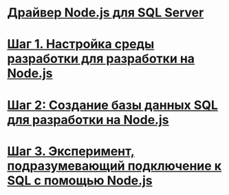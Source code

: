 # [Драйвер Node.js для SQL Server](node-js-driver-for-sql-server.md)
# [Шаг 1. Настройка среды разработки для разработки на Node.js](step-1-configure-development-environment-for-node-js-development.md)
# [Шаг 2: Создание базы данных SQL для разработки на Node.js](step-2-create-a-sql-database-for-node-js-development.md)
# [Шаг 3. Эксперимент, подразумевающий подключение к SQL с помощью Node.js](step-3-proof-of-concept-connecting-to-sql-using-node-js.md)